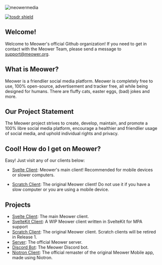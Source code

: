 ![meowermedia](https://github.com/meower-media-co/.github/assets/61485190/b0e01637-59ee-4b69-9168-d963552c0f70)

[![tosdr shield](https://shields.tosdr.org/7344.svg)](https://tosdr.org/en/service/7344)

## Welcome!
Welcome to Meower's official Github organization! If you need to get in contact with the Meower Team, please send a message to support@meower.org.

## What is Meower?
Meower is a friendlier social media platform. Meower is completely free to use, 100% open-source, advertisement and tracker free, all
while being designed for humans. There are fluffy cats, easter eggs, (bad) jokes and more. 

## Our Project Statement
The Meower project strives to create, develop, maintain, and promote a 100% libre social media platform, encourage a healthier
and friendlier usage of social media, and uphold individual rights and privacy.

## Cool! How do I get on Meower?
Easy! Just visit any of our clients below:
- [Svelte Client](https://app.meower.org/): Meower's main client! Recommended for mobile devices or slower computers.

- [Scratch Client](https://old.meower.org/): The original Meower client! Do not use it if you have a slow computer or you are using a mobile device.

## Projects
- [Svelte Client](https://github.com/meower-media-co/Meower-Svelte): The main Meower client.
- [SvelteKit Client](https://github.com/meower-media-co/Meower-SvelteKit): A WIP Meower client written in SvelteKit for MPA support
- [Scratch Client](https://github.com/meower-media-co/Meower-Vanilla): The original Meower client. Scratch clients will be retired in Release 1.
- [Server](https://github.com/meower-media-co/Meower-Server): The official Meower server.
- [Discord Bot](https://github.com/meower-media-co/Meower-Discord-Bot): The Meower Discord bot.
- [Niotron Client](https://github.com/meower-media-co/meower-niotron): The official remaster of the original Meower Mobile app, made using Niotron.
